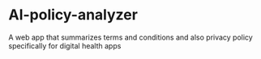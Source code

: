 # AI-policy-analyzer
A web app that summarizes terms and conditions and also privacy policy specifically for digital health apps

